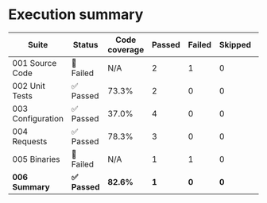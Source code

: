 # Execution summary

| Suite | Status | Code coverage | Passed | Failed | Skipped | Time duration | Links |
| --- | --- | --- | --- | --- | --- | --- | --- |
| 001 Source Code | 🔴 Failed | N/A | 2 | 1 | 0 | 2.931s |  |
| 002 Unit Tests | ✅ Passed | 73.3% | 2 | 0 | 0 | 85.649s | [Report](https://madworx.github.io/caddy-put-upload/results/5315106670/002_unit_tests.robot.coverage.html), [Coverage](https://madworx.github.io/caddy-put-upload/results/5315106670/002_unit_tests.robot.coverage) |
| 003 Configuration | ✅ Passed | 37.0% | 4 | 0 | 0 | 8.141s | [Report](https://madworx.github.io/caddy-put-upload/results/5315106670/003_configuration.robot.coverage.html), [Coverage](https://madworx.github.io/caddy-put-upload/results/5315106670/003_configuration.robot.coverage) |
| 004 Requests | ✅ Passed | 78.3% | 3 | 0 | 0 | 4.262s | [Report](https://madworx.github.io/caddy-put-upload/results/5315106670/004_requests.robot.coverage.html), [Coverage](https://madworx.github.io/caddy-put-upload/results/5315106670/004_requests.robot.coverage) |
| 005 Binaries | 🔴 Failed | N/A | 1 | 1 | 0 | 31.766s |  |
| **006 Summary** | **✅ Passed** | **82.6%** | **1** | **0** | **0** | **0.891s** | **[Report](https://madworx.github.io/caddy-put-upload/results/5315106670/006_summary.robot.coverage.html), [Coverage](https://madworx.github.io/caddy-put-upload/results/5315106670/006_summary.robot.coverage)** |
